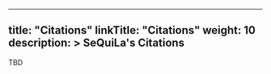 
---
title: "Citations"
linkTitle: "Citations"
weight: 10
description: >
    SeQuiLa's Citations
---

TBD